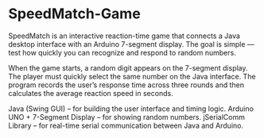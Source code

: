 # SpeedMatch-Game
SpeedMatch is an interactive reaction-time game that connects a Java desktop interface with an Arduino 7-segment display. The goal is simple — test how quickly you can recognize and respond to random numbers.

When the game starts, a random digit appears on the 7-segment display.
The player must quickly select the same number on the Java interface.
The program records the user’s response time across three rounds and then calculates the average reaction speed in seconds.

Java (Swing GUI) – for building the user interface and timing logic.
Arduino UNO + 7-Segment Display – for showing random numbers.
jSerialComm Library – for real-time serial communication between Java and Arduino.
